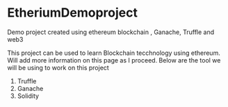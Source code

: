 # EtheriumDemoproject
Demo project created using ethereum blockchain , Ganache, Truffle and web3


This project can be used to learn Blockchain tecchnology using ethereum. Will add more information on this page as I proceed.
Below are the tool we will be using to work on this project

1. Truffle
2. Ganache
3. Solidity